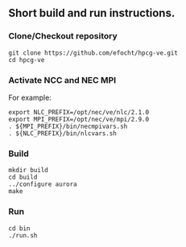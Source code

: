 ## Short build and run instructions.

### Clone/Checkout repository

```
git clone https://github.com/efocht/hpcg-ve.git
cd hpcg-ve
```

### Activate NCC and NEC MPI

For example:
```
export NLC_PREFIX=/opt/nec/ve/nlc/2.1.0
export MPI_PREFIX=/opt/nec/ve/mpi/2.9.0
. ${MPI_PREFIX}/bin/necmpivars.sh
. ${NLC_PREFIX}/bin/nlcvars.sh
```

### Build

```
mkdir build
cd build
../configure aurora
make
```

### Run

```
cd bin
./run.sh
```


